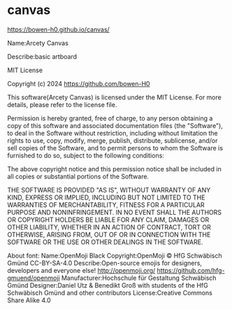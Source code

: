 # canvas
https://bowen-h0.github.io/canvas/

Name:Arcety Canvas

Describe:basic artboard


MIT License

Copyright (c) 2024 https://github.com/bowen-H0

This software(Arcety Canvas) is licensed under the MIT License. For more details, please refer to the license file.
    
Permission is hereby granted, free of charge, to any person obtaining a copy of this software and associated documentation files (the "Software"), to deal in the Software without restriction, including without limitation the rights to use, copy, modify, merge, publish, distribute, sublicense, and/or sell copies of the Software, and to permit persons to whom the Software is furnished to do so, subject to the following conditions:

The above copyright notice and this permission notice shall be included in all copies or substantial portions of the Software.

THE SOFTWARE IS PROVIDED "AS IS", WITHOUT WARRANTY OF ANY KIND, EXPRESS OR IMPLIED, INCLUDING BUT NOT LIMITED TO THE WARRANTIES OF MERCHANTABILITY, FITNESS FOR A PARTICULAR PURPOSE AND NONINFRINGEMENT. IN NO EVENT SHALL THE AUTHORS OR COPYRIGHT HOLDERS BE LIABLE FOR ANY CLAIM, DAMAGES OR OTHER LIABILITY, WHETHER IN AN ACTION OF CONTRACT, TORT OR OTHERWISE, ARISING FROM, OUT OF OR IN CONNECTION WITH THE SOFTWARE OR THE USE OR OTHER DEALINGS IN THE SOFTWARE.

About font:
Name:OpenMoji Black
Copyright:OpenMoji © HfG Schwäbisch Gmünd CC-BY-SA-4.0
Describe:Open-source emojis for designers, developers and everyone else! http://openmoji.org/ https://github.com/hfg-gmuend/openmoji
Manufacturer:Hochschule für Gestaltung Schwäbisch Gmünd
Designer:Daniel Utz & Benedikt Groß with students of the HfG Schwäbisch Gmünd and other contributors
License:Creative Commons Share Alike 4.0
